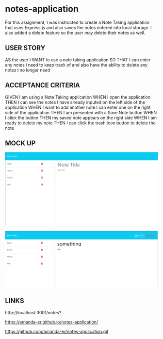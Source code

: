 # notes-application


For this assignment, I was instructed to create a Note Taking application that uses Express.js and also saves the notes entered into local storage. I also added a delete feature so the user may delete their notes as well.


## USER STORY 

AS the user
I WANT to use a note taking application 
SO THAT I can enter any notes i need to keep track of and also have the ability to delete any notes I no longer need

## ACCEPTANCE CRITERIA

GIVEN I am using a Note Taking application
WHEN I open the application 
THEN I can see the notes I have already inputed on the left side of the application
WHEN I want to add another note I can enter one on the right side of the application
THEN I am presented with a Save Note button 
WHEN I click the button 
THEN my saved note appears on the right side
WHEN I am ready to delete my note
THEN I can click the trash icon button to delete the note

## MOCK UP 

![alt text](image.png)

![alt text](image-1.png)

## LINKS 
http://localhost:3001/notes?

https://amanda-er.github.io/notes-application/

https://github.com/amanda-er/notes-application.git
